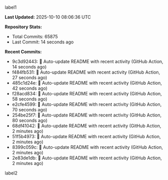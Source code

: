 
label1 
<!-- ACTIVITY_START -->
**Last Updated:** 2025-10-10 08:06:36 UTC

**Repository Stats:**
- Total Commits: 65875
- Last Commit: 14 seconds ago

**Recent Commits:**
- 9c3d92443: 🤖 Auto-update README with recent activity (GitHub Action, 14 seconds ago)
- f484fb531: 🤖 Auto-update README with recent activity (GitHub Action, 27 seconds ago)
- 485c1d24e: 🤖 Auto-update README with recent activity (GitHub Action, 42 seconds ago)
- f28acd834: 🤖 Auto-update README with recent activity (GitHub Action, 58 seconds ago)
- e2cfe4599: 🤖 Auto-update README with recent activity (GitHub Action, 70 seconds ago)
- 254be25f7: 🤖 Auto-update README with recent activity (GitHub Action, 80 seconds ago)
- 68df41042: 🤖 Auto-update README with recent activity (GitHub Action, 2 minutes ago)
- 51f5b4973: 🤖 Auto-update README with recent activity (GitHub Action, 2 minutes ago)
- 8399c059c: 🤖 Auto-update README with recent activity (GitHub Action, 2 minutes ago)
- 2e83de1db: 🤖 Auto-update README with recent activity (GitHub Action, 2 minutes ago)
<!-- ACTIVITY_END -->

label2
